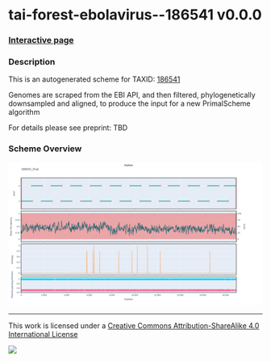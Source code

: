 # tai-forest-ebolavirus--186541 v0.0.0

### [Interactive page](https://chrisgkent.github.io/schemes/tai-forest-ebolavirus--186541-1000-v0.0.0)

### Description

This is an autogenerated scheme for TAXID: [186541](https://www.ncbi.nlm.nih.gov/Taxonomy/Browser/wwwtax.cgi?mode=Info&id=186541&lvl=3&lin=f&keep=1&srchmode=1&unlock)

Genomes are scraped from the EBI API, and then filtered, phylogenetically downsampled and aligned, to produce the input for a new PrimalScheme algorithm

For details please see preprint: TBD

### Scheme Overview

![Alt text](work/186541_final.png '186541_final.png')

------------------------------------------------------------------------

This work is licensed under a [Creative Commons Attribution-ShareAlike 4.0 International License](http://creativecommons.org/licenses/by-sa/4.0/) 

![](https://i.creativecommons.org/l/by-sa/4.0/88x31.png)